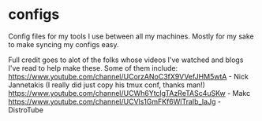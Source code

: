 # configs

Config files for my tools I use between all my machines. Mostly for my sake to make syncing my configs easy.

Full credit goes to alot of the folks whose videos I've watched and blogs I've read to help make these. Some of them include:  
https://www.youtube.com/channel/UCorzANoC3fX9VVefJHM5wtA - Nick Jannetakis (I really did just copy his tmux conf, thanks man!)  
https://www.youtube.com/channel/UCWh6YtclgTAzReTASc4uSKw - Makc  
https://www.youtube.com/channel/UCVls1GmFKf6WlTraIb_IaJg - DistroTube  
